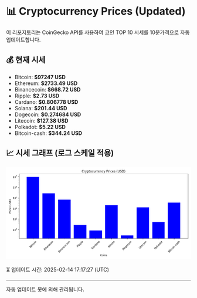 
# 📊 Cryptocurrency Prices (Updated)

이 리포지토리는 CoinGecko API를 사용하여 코인 TOP 10 시세를 10분가격으로 자동 업데이트합니다.

## 💰 현재 시세
- Bitcoin: **$97247 USD**
- Ethereum: **$2733.49 USD**
- Binancecoin: **$668.72 USD**
- Ripple: **$2.73 USD**
- Cardano: **$0.806778 USD**
- Solana: **$201.44 USD**
- Dogecoin: **$0.274684 USD**
- Litecoin: **$127.38 USD**
- Polkadot: **$5.22 USD**
- Bitcoin-cash: **$344.24 USD**

## 📈 시세 그래프 (로그 스케일 적용)
![Crypto Prices](crypto_prices.png)

⏳ 업데이트 시간: 2025-02-14 17:17:27 (UTC)

---
자동 업데이트 봇에 의해 관리됩니다.
